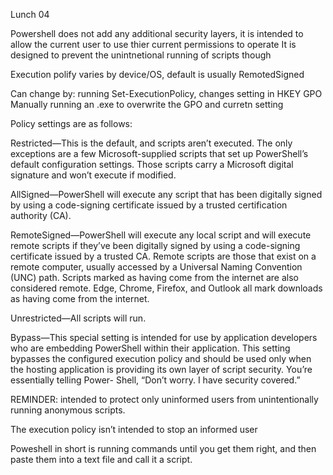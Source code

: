 Lunch 04

Powershell does not add any additional security layers, it is intended to allow the current user to use thier current permissions to operate
It is designed to prevent the unintnetional running of scripts though 

Execution polify varies by device/OS, default is usually RemotedSigned

Can change by:
running Set-ExecutionPolicy, changes setting in HKEY
GPO
Manually running an .exe to overwrite the GPO and curretn setting

Policy settings are as follows:

Restricted—This is the default, and scripts aren’t executed. The only exceptions
are a few Microsoft-supplied scripts that set up PowerShell’s default configuration
settings. Those scripts carry a Microsoft digital signature and won’t
execute if modified.

AllSigned—PowerShell will execute any script that has been digitally signed by
using a code-signing certificate issued by a trusted certification authority (CA).

RemoteSigned—PowerShell will execute any local script and will execute
remote scripts if they’ve been digitally signed by using a code-signing certificate
issued by a trusted CA. Remote scripts are those that exist on a remote computer,
usually accessed by a Universal Naming Convention (UNC) path. Scripts
marked as having come from the internet are also considered remote. Edge,
Chrome, Firefox, and Outlook all mark downloads as having come from the
internet.

Unrestricted—All scripts will run.

Bypass—This special setting is intended for use by application developers who
are embedding PowerShell within their application. This setting bypasses the
configured execution policy and should be used only when the hosting application
is providing its own layer of script security. You’re essentially telling Power-
Shell, “Don’t worry. I have security covered.”

REMINDER: intended to protect only uninformed users from unintentionally running
anonymous scripts.

The execution policy isn’t intended to stop an informed user

Poweshell in short is running commands until you get them right, and then paste them into a text file and call it a script.